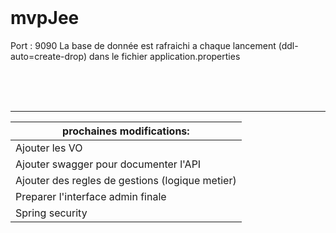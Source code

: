 
<br /><br /><br />

# mvpJee #

Port : 9090
La base de donnée est rafraichi a chaque lancement (ddl-auto=create-drop) dans le fichier application.properties



<br /><br /><br />


- - - - - - - - - - - - - - -






 prochaines modifications:                    | 
-------------                                   | 
Ajouter les VO                                  | 
Ajouter swagger pour documenter l'API           | 
Ajouter des regles de gestions (logique metier) |
Preparer l'interface admin finale               |
Spring security                                 |
